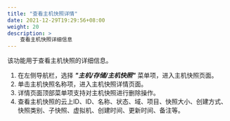 ```yaml
---
title: "查看主机快照详情"
date: 2021-12-29T19:29:56+08:00
weight: 20
description: >
    查看主机快照详细信息
---
```


该功能用于查看主机快照的详细信息。

1. 在左侧导航栏，选择 **_"主机/存储/主机快照"_** 菜单项，进入主机快照页面。
2. 单击主机快照名称项，进入主机快照详情页面。
2. 详情页面顶部菜单项支持对主机快照进行删除操作。
3. 查看主机快照的云上ID、ID、名称、状态、域、项目、快照大小、创建方式、快照类别、子快照、虚拟机、创建时间、更新时间、备注等。